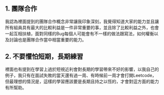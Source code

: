 ## 1. 團隊合作

我認為裡面提到的團隊合作概念非常讓我印象深刻，我覺得知道大家的能力並且讓所有組員具有最大的比較利益是一件非常重要的事，並且除了比較利益之外，也會一起互相扶植，面對同樣的Bug每個人可能會有不一樣的做法跟寫法，如何權衡以及討論也是團隊合作當中相當重要的能力。

## 2. 不要懼怕短期，長期練習

裡面也有提到在學習上過於短視近利會對長期的學習帶來不好的影響，以我自己的例子，我只有在面試失敗的當天還有過一周、有時候前一周才會打開Leetcode，但最理想的情況是，這樣的學習應該要是長期且持之以恆的，才會對這方面的能力有所幫助。
